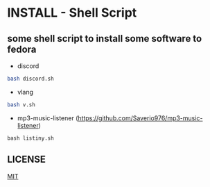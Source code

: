 # INSTALL - Shell Script
## some shell script to install some software to fedora

- discord
```sh
bash discord.sh
```
- vlang
```sh
bash v.sh
```
- mp3-music-listener (https://github.com/Saverio976/mp3-music-listener)
```shell
bash listiny.sh
```

## LICENSE
[MIT](LICENSE)
